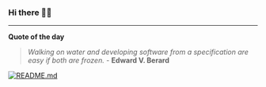 ### Hi there 👋🏻


---

**Quote of the day**

> *Walking on water and developing software from a specification are easy if both are frozen.* - **Edward V. Berard** 

[![README.md](https://github.com/marcolovazzano/marcolovazzano/actions/workflows/readme.yml/badge.svg)](https://github.com/marcolovazzano/marcolovazzano/actions/workflows/readme.yml)

